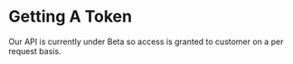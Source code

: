 # Getting A Token

Our API is currently under Beta so access is granted to customer on a per request basis.
